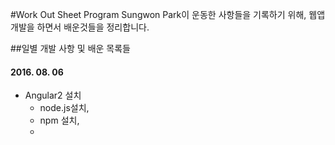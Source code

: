 #Work Out Sheet Program
Sungwon Park이 운동한 사항들을 기록하기 위해, 웹앱 개발을 하면서 배운것들을 정리합니다.

##일별 개발 사항 및 배운 목록들

#### 2016. 08. 06
* Angular2 설치
  * node.js설치,
  * npm 설치,
  *
